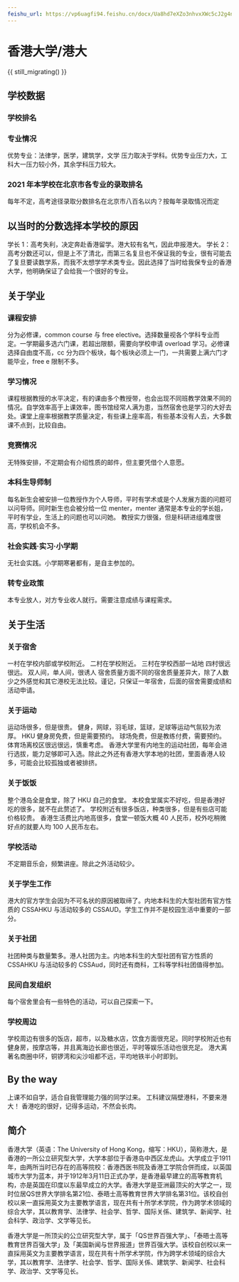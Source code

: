 ```yaml
---
feishu_url: https://vp6uagfi94.feishu.cn/docx/Ua8hd7eXZo3nhvxXWc5cJ2g4n4f
---
```


# 香港大学/港大

{{ still_migrating() }}

## 学校数据

### 学校排名

### 专业情况

优势专业：法律学，医学，建筑学，文学
压力取决于学科。优势专业压力大，工科大一压力较小外，其余学科压力较大。

### 2021 年本学校在北京市各专业的录取排名

每年不定，高考途径录取分数排名在北京市八百名以内？按每年录取情况而定

## 以当时的分数选择本学校的原因

学长 1：高考失利，决定奔赴香港留学。港大较有名气，因此申报港大。
学长 2：高考分数还可以，但是上不了清北，而第三名复旦也不保证我的专业，很有可能去了复旦要读数学系，而我不太想学学术类专业。因此选择了当时给我保专业的香港大学，他明确保证了会给我一个很好的专业。

## 关于学业

### 课程安排

分为必修课，common course 与 free elective。选择数量视各个学科专业而定。一学期最多选六门课，若超出限额，需要向学校申请 overload 学习。必修课选择自由度不高，cc 分为四个板块，每个板块必须上一门，一共需要上满六门才能毕业，free e 限制不多。

### 学习情况

课程根据教授的水平决定，有的课由多个教授带，也会出现不同班教学效果不同的情况。自学效率高于上课效率，图书馆经常人满为患，当然宿舍也是学习的大好去处。课堂上座率根据教学质量决定，有些课上座率高，有些基本没有人去，大多数课不点到，比较自由。

### 竞赛情况

无特殊安排，不定期会有介绍性质的邮件，但主要凭借个人意愿。

### 本科生导师制

每名新生会被安排一位教授作为个人导师，平时有学术或是个人发展方面的问题可以问导师。同时新生也会被分给一位 menter，menter 通常是本专业的学长姐，平时有学业，生活上的问题也可以问她。
教授实力很强，但是科研进组难度很高，学校机会不多。

### 社会实践·实习·小学期

无社会实践。小学期寒暑都有，是自主参加的。

### 转专业政策

本专业放人，对方专业收人就行。需要注意成绩与课程需求。

## 关于生活

### 关于宿舍

一村在学校内部或学校附近。
二村在学校附近。
三村在学校西部一站地
四村很远很远。
双人间，单人间，很诱人
宿舍质量方面不同的宿舍质量差异大，除了人数少之外感觉和其它港校无法比较。谨记，只保证一年宿舍，后面的宿舍需要成绩和活动申请。

### 关于运动

运动场很多，但是很贵。
健身，网球，羽毛球，篮球，足球等运动气氛较为浓厚。
HKU 健身房免费，但是需要预约。
球场免费，但是教练付费，需要预约。
体育场离校区很远很远，慎重考虑。
香港大学里有内地生的运动社团，每年会进行选拔，能力足够即可入选。除此之外还有香港大学本地的社团，里面香港人较多，可能会比较孤独或者被排挤。

### 关于饭饭

整个港岛全是食堂，除了 HKU 自己的食堂。
本校食堂属实不好吃，但是香港好吃的很多，就不在此赘述了。
学校附近有很多饭店，种类很多，但是有些店可能价格较贵。
香港生活费比内地高很多，食堂一顿饭大概 40 人民币，校外吃稍微好点的就要人均 100 人民币左右。

### 学校活动

不定期音乐会，频繁讲座。除此之外活动较少。

### 关于学生工作

港大的官方学生会因为不可名状的原因被取缔了。内地本科生的大型社团有官方性质的 CSSAHKU 与活动较多的 CSSAUD。学生工作并不是校园生活中重要的一部分。

### 关于社团

社团种类与数量繁多。港人社团为主。内地本科生的大型社团有官方性质的 CSSAHKU 与活动较多的 CSSAud，同时还有商科，工科等学科社团值得参加。

### 民间自发组织

每个宿舍里会有一些特色的活动，可以自己探索一下。

### 学校周边

学校周边有很多的饭店，超市，以及糖水店，饮食方面很充足。同时学校附近也有健身房，按摩店等，并且离海边长廊也很近，平时等娱乐活动也很充足。
港大离著名商圈中环，铜锣湾和尖沙咀都不远，平均地铁半小时即到。

## By the way

上课不如自学，适合自我管理能力强的同学过来。
工科建议隔壁港科，不要来港大！
香港吃的很好，记得多运动，不然会长肉。

## 简介

香港大学（英语：The University of Hong Kong，缩写：HKU），简称港大，是香港的一所公立研究型大学，大学本部位于香港岛中西区龙虎山。大学成立于1911年，由两所当时已存在的高等院校：香港西医书院及香港工学院合併而成，以英国城市大学为蓝本，并于1912年3月11日正式办学，是香港最早建立的高等教育机构，亦是英国在印度以东最早成立的大学。香港大学是亚洲最顶尖的大学之一，现时位居QS世界大学排名第21位、泰晤士高等教育世界大学排名第31位。该校自创校以来一直採用英文为主要教学语言，现在共有十所学术学院，作为跨学术领域的综合大学，其以教育学、法律学、社会学、哲学、国际关係、建筑学、新闻学、社会科学、政治学、文学等见长。

香港大学是一所顶尖的公立研究型大学，属于「QS世界百强大学」、「泰晤士高等教育世界百强大学」及「美国新闻与世界报道」世界百强大学。该校自创校以来一直採用英文为主要教学语言，现在共有十所学术学院，作为跨学术领域的综合大学，其以教育学、法律学、社会学、哲学、国际关係、建筑学、新闻学、社会科学、政治学、文学等见长。
